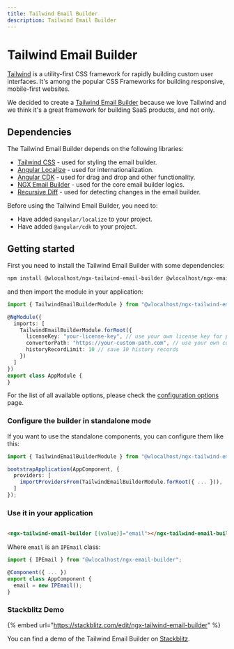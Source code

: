 ```yaml
---
title: Tailwind Email Builder
description: Tailwind Email Builder
---
```


# Tailwind Email Builder

[Tailwind](https://tailwindcss.com/) is a utility-first CSS framework for rapidly building custom user interfaces. It's among the popular CSS Frameworks for building responsive, mobile-first websites.

We decided to create a [Tailwind Email Builder](tailwind-email-builder.md) because we love Tailwind and we think it's a great framework for building SaaS products, and not only.

## Dependencies

The Tailwind Email Builder depends on the following libraries:

* [Tailwind CSS](https://tailwindcss.com/) - used for styling the email builder.
* [Angular Localize](https://angular.io/guide/i18n) - used for internationalization.
* [Angular CDK](https://material.angular.io/cdk/categories) - used for drag and drop and other functionality.
* [NGX Email Builder](https://www.npmjs.com/package/@wlocalhost/ngx-email-builder) - used for the core email builder logics.
* [Recursive Diff](https://www.npmjs.com/package/recursive-diff) - used for detecting changes in the email builder.

Before using the Tailwind Email Builder, you need to:

* Have added `@angular/localize` to your project.
* Have added `@angular/cdk` to your project.

## Getting started

First you need to install the Tailwind Email Builder with some dependencies:

```bash
npm install @wlocalhost/ngx-tailwind-email-builder @wlocalhost/ngx-email-builder recursive-diff
```

and then import the module in your application:

```typescript
import { TailwindEmailBuilderModule } from "@wlocalhost/ngx-tailwind-email-builder";

@NgModule({
  imports: [
    TailwindEmailBuilderModule.forRoot({
      licenseKey: "your-license-key", // use your own license key for paid versions
      convertorPath: "https://your-custom-path.com", // use your own converter
      historyRecordLimit: 10 // save 10 history records
    })
  ]
})
export class AppModule {
}
```

For the list of all available options, please check the [configuration options](../../getting-started/configuration.md) page.

### Configure the builder in standalone mode

If you want to use the standalone components, you can configure them like this:

```typescript
import { TailwindEmailBuilderModule } from "@wlocalhost/ngx-tailwind-email-builder";

bootstrapApplication(AppComponent, {
  providers: [
    importProvidersFrom(TailwindEmailBuilderModule.forRoot({ ... })),
  ]
});
```

### Use it in your application

```html

<ngx-tailwind-email-builder [(value)]="email"></ngx-tailwind-email-builder>
```

Where `email` is an `IPEmail` class:

```typescript
import { IPEmail } from "@wlocalhost/ngx-email-builder";

@Component({ ... })
export class AppComponent {
  email = new IPEmail();
}
```

### Stackblitz Demo

{% embed url="https://stackblitz.com/edit/ngx-tailwind-email-builder" %}

You can find a demo of the Tailwind Email Builder on [Stackblitz](https://stackblitz.com/edit/ngx-tailwind-email-builder).
